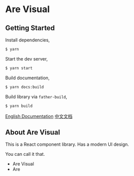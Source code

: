 # Are Visual

## Getting Started

Install dependencies,

```bash
$ yarn
```

Start the dev server,

```bash
$ yarn start
```

Build documentation,

```bash
$ yarn docs:build
```

Build library via `father-build`,

```bash
$ yarn build
```

[English Documentation](https://y-hui.github.io/are-visual/docs-dist/)
[中文文档](https://y-hui.github.io/are-visual/docs-dist/zh-CN/)

## About Are Visual

This is a React component library. Has a modern UI design.

You can call it that.

- Are Visual
- Are
